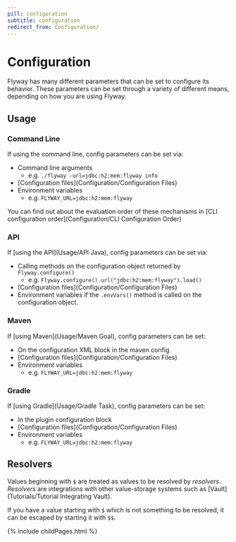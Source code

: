 ```yaml
---
pill: configuration
subtitle: configuration
redirect_from: Configuration/
---
```


# Configuration

Flyway has many different parameters that can be set to configure its behavior. These parameters can be set through a variety of different means, depending on how you are using Flyway.

## Usage

### Command Line
If using the command line, config parameters can be set via:
- Command line arguments 
  - e.g. `./flyway -url=jdbc:h2:mem:flyway info`
- [Configuration files](Configuration/Configuration Files) 
- Environment variables 
  - e.g. `FLYWAY_URL=jdbc:h2:mem:flyway`

You can find out about the evaluation order of these mechanisms in [CLI configuration order](Configuration/CLI Configuration Order)
### API
If [using the API](Usage/API Java), config parameters can be set via:
- Calling methods on the configuration object returned by `Flyway.configure()` 
  - e.g. `Flyway.configure().url("jdbc:h2:mem:flyway").load()`
- [Configuration files](Configuration/Configuration Files)
- Environment variables if the `.envVars()` method is called on the configuration object.

### Maven
If [using Maven](Usage/Maven Goal), config parameters can be set:
- On the configuration XML block in the maven config
- [Configuration files](Configuration/Configuration Files)
- Environment variables 
  - e.g. `FLYWAY_URL=jdbc:h2:mem:flyway`

### Gradle
If [using Gradle](Usage/Gradle Task), config parameters can be set:
- In the plugin configuration block
- [Configuration files](Configuration/Configuration Files)
- Environment variables 
  - e.g. `FLYWAY_URL=jdbc:h2:mem:flyway`

## Resolvers

Values beginning with `$` are treated as values to be resolved by *resolvers*. *Resolvers* are integrations with other value-storage systems such as [Vault](Tutorials/Tutorial Integrating Vault).

If you have a value starting with `$` which is not something to be resolved, it can be escaped by starting it with `$$`.

<div id="children">
{% include childPages.html %}
</div>